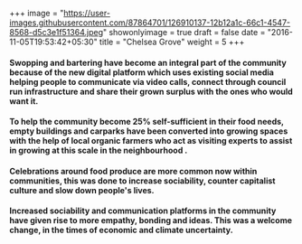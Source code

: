 +++
image = "https://user-images.githubusercontent.com/87864701/126910137-12b12a1c-66c1-4547-8568-d5c3e1f51364.jpeg"
showonlyimage = true
draft = false
date = "2016-11-05T19:53:42+05:30"
title = "Chelsea Grove"
weight = 5
+++

#### Swopping and bartering have become an integral part of the community because of the new digital platform which uses existing social media helping people to communicate via video calls, connect through council run infrastructure and share their grown surplus with the ones who would want it.
#### To help the community become 25% self-sufficient in their food needs, empty buildings and carparks have been converted into growing spaces with the help of local organic farmers who act as visiting experts to assist in growing at this scale in the neighbourhood .
#### Celebrations around food produce are more common now within communities, this was done to increase sociability, counter capitalist culture and slow down people's lives.
#### Increased sociability and communication platforms in the community have given rise to more empathy, bonding and ideas. This was a welcome change, in the times of economic and climate uncertainty.
